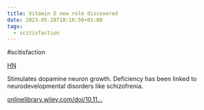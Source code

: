 ```yaml
---
title: Vitamin D new role discovered
date: 2023-05-28T18:16:50+01:00
tags:
  - scitisfaction
---
```

\#scitisfaction

[HN](https://news.ycombinator.com/item?id=36105077)

Stimulates dopamine neuron growth. Deficiency has been linked to neurodevelopmental disorders like schizofrenia.

[onlinelibrary.wiley.com/doi/10.11...](https://onlinelibrary.wiley.com/doi/10.1111/jnc.15829)
